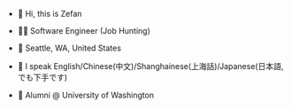 - 👋 Hi, this is Zefan

- 🧑‍💻 Software Engineer (Job Hunting)

- 📍 Seattle, WA, United States

- 💬 I speak English/Chinese(中文)/Shanghainese(上海話)/Japanese(日本語,でも下手です)

- 🏫 Alumni @ University of Washington
